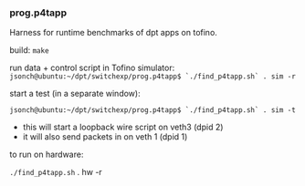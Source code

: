 ### prog.p4tapp

Harness for runtime benchmarks of dpt apps on tofino. 

build: 
``make``

run data + control script in Tofino simulator: 
``jsonch@ubuntu:~/dpt/switchexp/prog.p4tapp$ `./find_p4tapp.sh` . sim -r``

start a test (in a separate window):

``jsonch@ubuntu:~/dpt/switchexp/prog.p4tapp$ `./find_p4tapp.sh` . sim -t``

- this will start a loopback wire script on veth3 (dpid 2)
- it will also send packets in on veth 1 (dpid 1)


to run on hardware: 

`./find_p4tapp.sh` . hw -r
